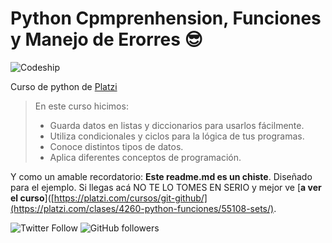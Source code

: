 # Python Cpmprenhension, Funciones y Manejo de Erorres 😎

<img alt="Codeship" src="https://img.shields.io/badge/Avance_del_Curso-5%25-brightgreen">

Curso de python de [Platzi](https://platzi.com/ "Platzi")

> En este curso hicimos:
> - Guarda datos en listas y diccionarios para usarlos fácilmente.
> - Utiliza condicionales y ciclos para la lógica de tus programas.
> -  Conoce distintos tipos de datos.
> -  Aplica diferentes conceptos de programación.


Y como un amable recordatorio: **Este readme.md es un chiste**. Diseñado para el ejemplo. Si llegas acá NO TE LO TOMES EN SERIO y mejor ve [**a ver el curso**]([https://platzi.com/cursos/git-github/](https://platzi.com/clases/4260-python-funciones/55108-sets/).

![Twitter Follow](https://img.shields.io/twitter/follow/ArthurMKing?style=social) ![GitHub followers](https://img.shields.io/github/followers/ArthurMR17?style=social)
